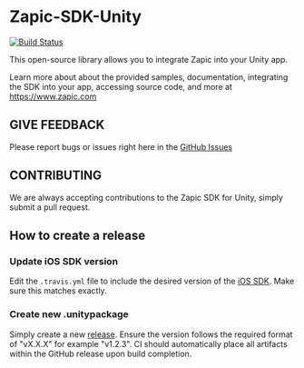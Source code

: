 # Zapic-SDK-Unity

[![Build Status](https://travis-ci.org/ZapicInc/Zapic-SDK-Unity.svg?branch=master)](https://travis-ci.org/ZapicInc/Zapic-SDK-Unity)

This open-source library allows you to integrate Zapic into your Unity app.

Learn more about about the provided samples, documentation, integrating the SDK into your app, accessing source code, and more at https://www.zapic.com

GIVE FEEDBACK
-------------
Please report bugs or issues right here in the [GitHub Issues](https://github.com/ZapicInc/Zapic-SDK-Unity/issues)

CONTRIBUTING
-------------
We are always accepting contributions to the Zapic SDK for Unity, simply submit a pull request.

How to create a release
-------------

### Update iOS SDK version

Edit the `.travis.yml` file to include the desired version of the [iOS SDK](https://github.com/ZapicInc/Zapic-SDK-iOS). Make sure this matches exactly.

### Create new .unitypackage

Simply create a new [release](https://github.com/ZapicInc/Zapic-SDK-Unity/releases). Ensure the version follows the required format of "vX.X.X" for example "v1.2.3". CI should automatically place all artifacts within the GitHub release upon build completion.

